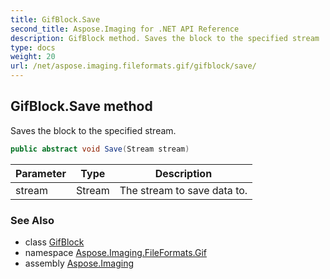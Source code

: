 ```yaml
---
title: GifBlock.Save
second_title: Aspose.Imaging for .NET API Reference
description: GifBlock method. Saves the block to the specified stream
type: docs
weight: 20
url: /net/aspose.imaging.fileformats.gif/gifblock/save/
---
```

## GifBlock.Save method

Saves the block to the specified stream.

```csharp
public abstract void Save(Stream stream)
```

| Parameter | Type | Description |
| --- | --- | --- |
| stream | Stream | The stream to save data to. |

### See Also

* class [GifBlock](../)
* namespace [Aspose.Imaging.FileFormats.Gif](../../gifblock/)
* assembly [Aspose.Imaging](../../../)


